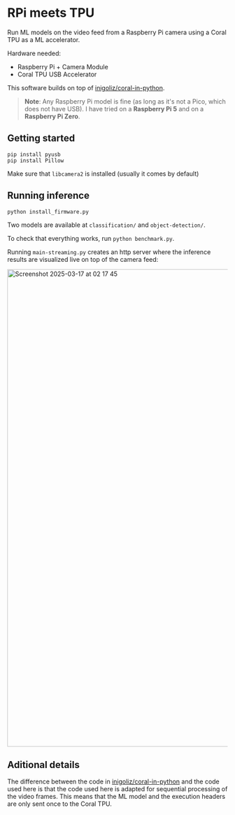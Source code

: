 # RPi meets TPU

Run ML models on the video feed from a Raspberry Pi camera using a Coral TPU as a ML accelerator.

Hardware needed:
- Raspberry Pi + Camera Module
- Coral TPU USB Accelerator

This software builds on top of [inigoliz/coral-in-python](https://github.com/inigoliz/coral-in-python).

> **Note**:
> Any Raspberry Pi model is fine (as long as it's not a Pico, which does not have USB). I have tried on a **Raspberry Pi 5** and on a **Raspberry Pi Zero**.

## Getting started

```shell
pip install pyusb
pip install Pillow
```

Make sure that `libcamera2` is installed (usually it comes by default)

## Running inference

```shell
python install_firmware.py
```

Two models are available at `classification/` and `object-detection/`.

To check that everything works, run `python benchmark.py`.

Running `main-streaming.py` creates an http server where the inference results are visualized live on top of the camera feed:

<img width="1091" alt="Screenshot 2025-03-17 at 02 17 45" src="https://github.com/user-attachments/assets/361809e4-e751-41a0-aa21-cea504a7ec27" />


## Aditional details

The difference between the code in [inigoliz/coral-in-python](https://github.com/inigoliz/coral-in-python) and the code used here is that the code used here is adapted for sequential processing of the video frames. This means that the ML model and the execution headers are only sent once to the Coral TPU.

